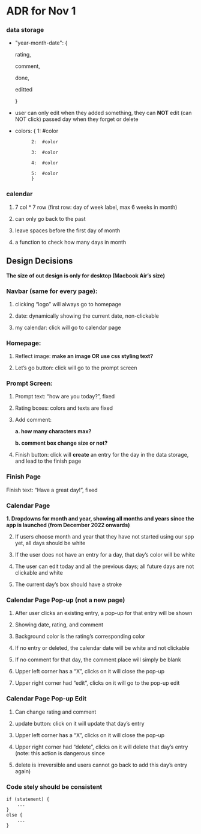# ADR for Nov 1


### data storage

* "year-month-date": {

    rating,

    comment,

    done,

    editted

    }

* user can only edit when they added something, they can **NOT** edit (can NOT click) passed day when they forget or delete

* colors: { 1:  #color

	        2:  #color

	        3:  #color

	        4:  #color

	        5:  #color 
            }


### calendar

1. 7 col * 7 row (first row: day of week label, max 6 weeks in month)

2. can only go back to the past

3. leave spaces before the first day of month

4. a function to check how many days in month


## Design Decisions

**The size of out design is only for desktop (Macbook Air’s size)**


### Navbar (same for every page): 

1. clicking “logo” will always go to homepage

2. date: dynamically showing the current date, non-clickable

3. my calendar: click will go to calendar page


### Homepage:

1. Reflect image: **make an image OR use css styling text?**

2. Let’s go button: click will go to the prompt screen


### Prompt Screen:

1. Prompt text: “how are you today?”, fixed

2. Rating boxes: colors and texts are fixed

3. Add comment: 

    **a. how many characters max?**

    **b. comment box change size or not?**

4. Finish button: click will **create** an entry for the day in the data storage, and lead to the finish page


### Finish Page

Finish text: “Have a great day!”, fixed


### Calendar Page

**1. Dropdowns for month and year, showing all months and years since the app is launched (from December 2022 onwards)**

2. If users choose month and year that they have not started using our spp yet, all days should be white

3. If the user does not have an entry for a day, that day’s color will be white

4. The user can edit today and all the previous days; all future days are not clickable and white

5. The current day’s box should have a stroke


### Calendar Page Pop-up (not a new page)

1. After user clicks an existing entry, a pop-up for that entry will be shown

2. Showing date, rating, and comment

3. Background color is the rating’s corresponding color

4. If no entry or deleted, the calendar date will be white and not clickable

5. If no comment for that day, the comment place will simply be blank

6. Upper left corner has a “X”, clicks on it will close the pop-up

7. Upper right corner had “edit”, clicks on it will go to the pop-up edit


### Calendar Page Pop-up Edit

1. Can change rating and comment

2. update button: click on it will update that day’s entry

3. Upper left corner has a “X”, clicks on it will close the pop-up

4. Upper right corner had “delete”, clicks on it will delete that day’s entry (note: this action is dangerous since 

5. delete is irreversible and users cannot go back to add this day’s entry again)


### Code stely should be consistent

```
if (statement) {
    ...
}
else {
    ...
}
```